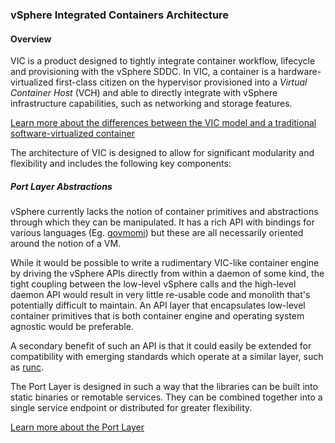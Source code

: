 ### vSphere Integrated Containers Architecture

#### Overview

VIC is a product designed to tightly integrate container workflow, lifecycle and provisioning with the vSphere SDDC. In VIC, a container is a hardware-virtualized first-class citizen on the hypervisor provisioned into a _Virtual Container Host_ (VCH) and able to directly integrate with vSphere infrastructure capabilities, such as networking and storage features.

[Learn more about the differences between the VIC model and a traditional software-virtualized container](doc/arch/vic-container-abstraction.md)

The architecture of VIC is designed to allow for significant modularity and flexibility and includes the following key components:

##### Port Layer Abstractions

vSphere currently lacks the notion of container primitives and abstractions through which they can be manipulated. It has a rich API with bindings for various languages (Eg. [govmomi](https://github.com/vmware/govmomi)) but these are all necessarily oriented around the notion of a VM. 

While it would be possible to write a rudimentary VIC-like container engine by driving the vSphere APIs directly from within a daemon of some kind, the tight coupling between the low-level vSphere calls and the high-level daemon API would result in very little re-usable code and monolith that's potentially difficult to maintain. An API layer that encapsulates low-level container primitives that is both container engine and operating system agnostic would be preferable.

A secondary benefit of such an API is that it could easily be extended for compatibility with emerging standards which operate at a similar layer, such as [runc](https://github.com/opencontainers/runc).

The Port Layer is designed in such a way that the libraries can be built into static binaries or remotable services. They can be combined together into a single service endpoint or distributed for greater flexibility.

[Learn more about the Port Layer](doc/arch/vic-port-layer-overview.md)
